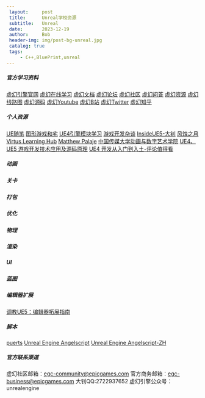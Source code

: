 ```yaml
---
 layout:     post
 title:      Unreal学校资源
 subtitle:   Unreal
 date:       2023-12-19
 author:     Bob
 header-img: img/post-bg-unreal.jpg
 catalog: true
 tags:
     - C++,BluePrint,unreal
---
```


##### 官方学习资料
[虚幻引擎官网](https://www.unrealengine.com/zh-CN/) 
[虚幻在线学习](https://www.unrealengine.com/zh-CN/onlinelearning-courses) 
[虚幻文档](https://docs.unrealengine.com/zh-CN/index.html) 
[虚幻论坛](https://forums.unrealengine.com/) 
[虚幻社区](https://dev.epicgames.com/community/)
[虚幻问答](https://answers.unrealengine.com/index.html) 
[虚幻资源](https://www.unrealengine.com/zh-CN/resources) 
[虚幻线路图](https://trello.com/b/TTAVI7Ny/ue4-roadmap) 
[虚幻源码](https://github.com/EpicGames/UnrealEngine)
[虚幻Youtube](https://www.youtube.com/channel/UCBobmJyzsJ6Ll7UbfhI4iwQ)
[虚幻B站](https://space.bilibili.com/138827797)
[虚幻Twitter](https://twitter.com/UnrealEngine)
[虚幻知乎](https://www.zhihu.com/org/xu-huan-yin-qing-24)

##### 个人资源
[UE随笔](https://zhuanlan.zhihu.com/c_1093468071653646336)
[图形游戏和宅](https://zhuanlan.zhihu.com/c_1122162017141633024)
[UE4引擎模块学习](https://zhuanlan.zhihu.com/c_1078674745632919552)
[游戏开发杂谈](https://zhuanlan.zhihu.com/c_1098650036312940544)
[InsideUE5-大钊](https://zhuanlan.zhihu.com/c_1098650036312940544)
[风蚀之月](https://blog.ch-wind.com/)
[Virtus Learning Hub](https://www.youtube.com/channel/UCz-eYJAUgSE-mqzKtit7m9g)
[Matthew Palaje](https://www.youtube.com/c/MatthewPalaje)
[中国传媒大学动画与数字艺术学院](https://space.bilibili.com/87805098/video)
[UE4、UE5 游戏开发技术应用及源码原理](https://www.zhihu.com/column/c_1428323433248092160)
[UE4 开发从入门到入土-评论值得看](https://zhuanlan.zhihu.com/p/129689221)

##### 动画

##### 关卡

##### 打包

##### 优化

##### 物理

##### 渲染

##### UI

##### 蓝图


##### 编辑器扩展
[调教UE5：编辑器拓展指南](https://www.zhihu.com/column/c_1363944783237570560)

##### 脚本
[puerts](https://github.com/Tencent/puerts/tree/master)
[Unreal Engine Angelscript](https://angelscript.hazelight.se/)
[Unreal Engine Angelscript-ZH](https://docs.angelscript-ue.g1sgame.com/)

##### 官方联系渠道
虚幻社区邮箱：egc-community@epicgames.com
官方商务邮箱：egc-business@epicgames.com
大钊QQ:2722937652
虚幻引擎公众号：unrealengine

